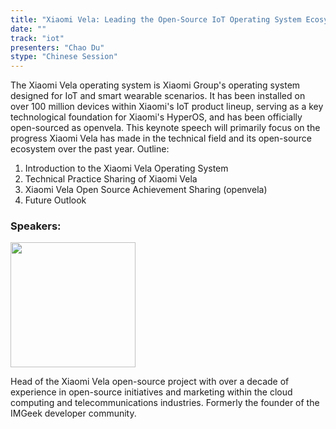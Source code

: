 ```yaml
---
title: "Xiaomi Vela: Leading the Open-Source IoT Operating System Ecosystem"
date: ""
track: "iot"
presenters: "Chao Du"
stype: "Chinese Session"
--- 
```


The Xiaomi Vela operating system is Xiaomi Group's operating system designed for IoT and smart wearable scenarios. It has been installed on over 100 million devices within Xiaomi's IoT product lineup, serving as a key technological foundation for Xiaomi's HyperOS, and has been officially open-sourced as openvela. This keynote speech will primarily focus on the progress Xiaomi Vela has made in the technical field and its open-source ecosystem over the past year.
Outline:
1. Introduction to the Xiaomi Vela Operating System
2. Technical Practice Sharing of Xiaomi Vela
3. Xiaomi Vela Open Source Achievement Sharing (openvela)
4. Future Outlook



### Speakers:

<img src="https://sessionize.com/image/89b0-400o400o1-n5h9DHWwDzRuje2NQEGABt.jpg" width="200" /><br/>

Head of the Xiaomi Vela open-source project
with over a decade of experience in open-source initiatives and marketing within the cloud computing and telecommunications industries. Formerly the founder of the IMGeek developer community.
